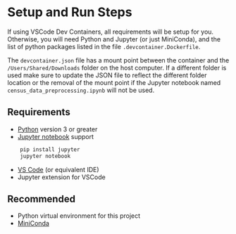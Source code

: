 # Setup and Run Steps

If using VSCode Dev Containers, all requirements will be setup for you.  Otherwise, you will need Python and Jupyter (or just MiniConda), and the list of python packages listed in the file `.devcontainer.Dockerfile`.

The `devcontainer.json` file has a mount point between the container and the `/Users/Shared/Downloads` folder on the host computer. If a different folder is used make sure to update the JSON file to reflect the different folder location or the removal of the mount point if the Jupyter notebook named `census_data_preprocessing.ipynb` will not be used.

## Requirements

* [Python](https://www.python.org) version 3 or greater
* [Jupyter notebook](https://jupyter-notebook.readthedocs.io/en/stable/) support
```bash
    pip install jupyter
    jupyter notebook
```
* [VS Code](https://code.visualstudio.com) (or equivalent IDE)
* Jupyter extension for VSCode

## Recommended
* Python virtual environment for this project
* [MiniConda](https://docs.conda.io/en/latest/miniconda.html)
